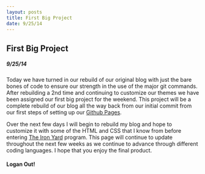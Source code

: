 ```yaml
---
layout: posts
title: First Big Project
date: 9/25/14
---
```


## First Big Project

##### 9/25/14

Today we have turned in our rebuild of our original blog with just the bare
bones of code to ensure our strength in the use of the major git commands.
After rebuilding a 2nd time and continuing to customize our themes we have been
assigned our first big project for the weekend. This project will be a complete
rebuild of our blog all the way back from our initial commit from our first steps
of setting up our [Github Pages](https://pages.github.com/).

Over the next few days I will begin to rebuild my blog and hope to customize it
with some of the HTML and CSS that I know from before entering [The Iron Yard](theironyard.com)
program. This page will continue to update throughout the next few weeks as we
continue to advance through different coding languages. I hope that you enjoy
the final product.

#### Logan Out!
